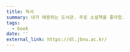 ```yaml
---
title: 독서
summary: 내가 애용하는 도서관. 주로 소설책을 좋아함.
tags:
  - book
date: ''
external_link: https://dl.jbnu.ac.kr/
---
```

